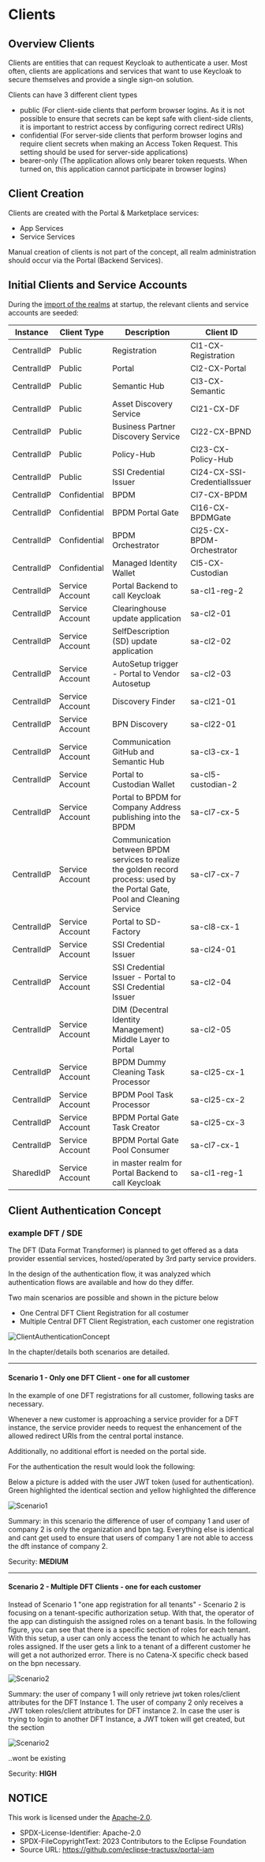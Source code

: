 # Clients

## Overview Clients

Clients are entities that can request Keycloak to authenticate a user. Most often, clients are applications and services that want to use Keycloak to secure themselves and provide a single sign-on solution.

Clients can have 3 different client types

- public (For client-side clients that perform browser logins. As it is not possible to ensure that secrets can be kept safe with client-side clients, it is important to restrict access by configuring correct redirect URIs)
- confidential (For server-side clients that perform browser logins and require client secrets when making an Access Token Request. This setting should be used for server-side applications)
- bearer-only (The application allows only bearer token requests. When turned on, this application cannot participate in browser logins)

## Client Creation

Clients are created with the Portal & Marketplace services:

- App Services
- Service Services

Manual creation of clients is not part of the concept, all realm administration should occur via the Portal (Backend Services).

## Initial Clients and Service Accounts

During the [import of the realms](/import/realm-config/) at startup, the relevant clients and service accounts are seeded:

| **Instance** | **Client Type** | **Description** | **Client ID** |
|--------------|-----------------|-----------------|---------------|
| CentralIdP | Public | Registration | Cl1-CX-Registration |
| CentralIdP | Public | Portal | Cl2-CX-Portal |
| CentralIdP | Public | Semantic Hub | Cl3-CX-Semantic |
| CentralIdP | Public | Asset Discovery Service | Cl21-CX-DF |
| CentralIdP | Public | Business Partner Discovery Service | Cl22-CX-BPND |
| CentralIdP | Public | Policy-Hub | Cl23-CX-Policy-Hub |
| CentralIdP | Public | SSI Credential Issuer | Cl24-CX-SSI-CredentialIssuer |
| CentralIdP | Confidential | BPDM | Cl7-CX-BPDM |
| CentralIdP | Confidential | BPDM Portal Gate | Cl16-CX-BPDMGate |
| CentralIdP | Confidential | BPDM Orchestrator | Cl25-CX-BPDM-Orchestrator |
| CentralIdP | Confidential | Managed Identity Wallet | Cl5-CX-Custodian |
| CentralIdP | Service Account | Portal Backend to call Keycloak | sa-cl1-reg-2 |
| CentralIdP | Service Account | Clearinghouse update application | sa-cl2-01 |
| CentralIdP | Service Account | SelfDescription (SD) update application | sa-cl2-02 |
| CentralIdP | Service Account | AutoSetup trigger - Portal to Vendor Autosetup | sa-cl2-03 |
| CentralIdP | Service Account | Discovery Finder | sa-cl21-01 |
| CentralIdP | Service Account | BPN Discovery | sa-cl22-01 |
| CentralIdP | Service Account | Communication GitHub and Semantic Hub | sa-cl3-cx-1 |
| CentralIdP | Service Account | Portal to Custodian Wallet | sa-cl5-custodian-2 |
| CentralIdP | Service Account | Portal to BPDM for Company Address publishing into the BPDM | sa-cl7-cx-5 |
| CentralIdP | Service Account | Communication between BPDM services to realize the golden record process: used by the Portal Gate, Pool and Cleaning Service | sa-cl7-cx-7 |
| CentralIdP | Service Account | Portal to SD-Factory | sa-cl8-cx-1 |
| CentralIdP | Service Account | SSI Credential Issuer | sa-cl24-01 |
| CentralIdP | Service Account | SSI Credential Issuer - Portal to SSI Credential Issuer | sa-cl2-04 |
| CentralIdP | Service Account | DIM (Decentral Identity Management) Middle Layer to Portal | sa-cl2-05 |
| CentralIdP | Service Account | BPDM Dummy Cleaning Task Processor | sa-cl25-cx-1 |
| CentralIdP | Service Account | BPDM Pool Task Processor | sa-cl25-cx-2 |
| CentralIdP | Service Account | BPDM Portal Gate Task Creator | sa-cl25-cx-3 |
| CentralIdP | Service Account | BPDM Portal Gate Pool Consumer | sa-cl7-cx-1 |
| SharedIdP | Service Account | in master realm for Portal Backend to call Keycloak | sa-cl1-reg-1 |

## Client Authentication Concept

### example DFT / SDE

The DFT (Data Format Transformer) is planned to get offered as a data provider essential services, hosted/operated by 3rd party service providers.

In the design of the authentication flow, it was analyzed which authentication flows are available and how do they differ.

Two main scenarios are possible and shown in the picture below

- One Central DFT Client Registration for all costumer
- Multiple Central DFT Client Registration, each customer one registration

![ClientAuthenticationConcept](/docs/static/client-authentication-concept.png)

In the chapter/details both scenarios are detailed.

---

#### Scenario 1 - Only one DFT Client - one for all customer

In the example of one DFT registrations for all customer, following tasks are necessary.

Whenever a new customer is approaching a service provider for a DFT instance, the service provider needs to request the enhancement of the allowed redirect URIs from the central portal instance.

Additionally, no additional effort is needed on the portal side.

For the authentication the result would look the following:

Below a picture is added with the user JWT token (used for authentication). Green highlighted the identical section and yellow highlighted the difference

![Scenario1](/docs/static/scenario1.png)

Summary: in this scenario the difference of user of company 1 and user of company 2 is only the organization and bpn tag. Everything else is identical and cant get used to ensure that users of company 1 are not able to access the dft instance of company 2.

Security: **MEDIUM**

---

#### Scenario 2 - Multiple DFT Clients - one for each customer

Instead of Scenario 1 "one app registration for all tenants" - Scenario 2 is focusing on a tenant-specific authorization setup. With that, the operator of the app can distinguish the assigned roles on a tenant basis. In the following figure, you can see that there is a specific section of roles for each tenant. With this setup, a user can only access the tenant to which he actually has roles assigned. If the user gets a link to a tenant of a different customer he will get a not authorized error. There is no Catena-X specific check based on the bpn necessary.

![Scenario2](/docs/static/scenario2.png)

Summary: the user of company 1 will only retrieve jwt token roles/client attributes for the DFT Instance 1. The user of company 2 only receives a JWT token roles/client attributes for DFT instance 2. In case the user is trying to login to another DFT Instance, a JWT token will get created, but the section

![Scenario2](/docs/static/scenario2-1.png)

..wont be existing

Security: **HIGH**

## NOTICE

This work is licensed under the [Apache-2.0](https://www.apache.org/licenses/LICENSE-2.0).

- SPDX-License-Identifier: Apache-2.0
- SPDX-FileCopyrightText: 2023 Contributors to the Eclipse Foundation
- Source URL: https://github.com/eclipse-tractusx/portal-iam
